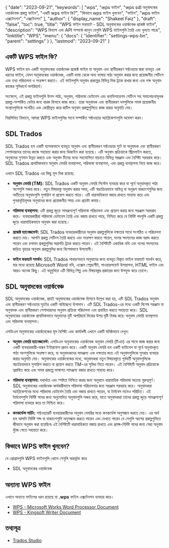 {
  "date": "2023-09-21",
  "keywords": [
"wps",
"wps ফাইল",
"wps sdl অনুবাদকের ওয়ার্কবেঞ্চ প্রকল্প ফাইল",
"একটি wps ফাইল কি?",
"কিভাবে wps ফাইল খুলবেন",
"ফাইল",
"wps ফাইল এক্সটেনশন",
"এক্সটেনশন"
],
  "author": {
    "display_name": "Shakeel Faiz"
},
  "draft": "false",
  "toc": true,
  "title": "WPS ফাইল ফরম্যাট - SDL অনুবাদকের ওয়ার্কবেঞ্চ প্রজেক্ট ফাইল",
  "description": "WPS বিন্যাস এবং API সম্পর্কে জানুন যেগুলি WPS ফাইলগুলি তৈরি এবং খুলতে পারে৷",
  "linktitle": "WPS",
  "menu": {
    "docs": {
      "identifier": "settings-wps-bn",
      "parent": "settings"
}
},
  "lastmod": "2023-09-21"
}

## একটি WPS ফাইল কি?

WPS ফাইল হল একটি অনুবাদকের ওয়ার্কবেঞ্চ প্রজেক্ট ফাইল যা অনুবাদ এবং স্থানীয়করণ সফ্টওয়্যার দ্বারা ব্যবহৃত এক ধরনের ফাইল, যেমন অনুবাদকের ওয়ার্কবেঞ্চ, একটি ভাষা থেকে অন্য ভাষায় পাঠ্য অনুবাদ করার জন্য প্রয়োজনীয় সেটিংস এবং তথ্য পরিচালনা ও সংরক্ষণ করতে। এই ফাইলগুলি অনুবাদ প্রকল্পের বিভিন্ন দিক ট্র্যাক রাখার জন্য এবং দক্ষ অনুবাদ কাজের সুবিধার্থে অপরিহার্য।

সংক্ষেপে, এই প্রকল্প ফাইলগুলি উত্স পাঠ্য, অনুবাদ, পরিভাষা ডেটাবেস এবং কনফিগারেশন সেটিংস সহ সমালোচনামূলক প্রকল্প-সম্পর্কিত ডেটার জন্য ধারক হিসাবে কাজ করে। তারা অনুবাদক এবং স্থানীয়করণ দলগুলিকে সমস্ত প্রয়োজনীয় সংস্থানগুলিকে সংগঠিত এবং কেন্দ্রীভূত করে জটিল অনুবাদ প্রকল্পগুলিতে কাজ করার অনুমতি দেয়।

নিম্নলিখিত বিভাগে, আমরা WPS ফাইলগুলির সাথে সম্পর্কিত সফ্টওয়্যার অ্যাপ্লিকেশনগুলি অন্বেষণ করব।

## SDL Trados

SDL Trados হল একটি ব্যাপকভাবে ব্যবহৃত অনুবাদ এবং স্থানীয়করণ সফ্টওয়্যার স্যুট যা অনুবাদক এবং স্থানীয়করণ পেশাদারদের তাদের কাজে সহায়তা করার জন্য ডিজাইন করা হয়েছে। এটি অনুবাদ প্রক্রিয়াকে স্ট্রিমলাইন করতে, অনুবাদের গুণমান উন্নত করতে এবং অনুবাদ টিমের মধ্যে সহযোগিতা বাড়াতে বিভিন্ন সরঞ্জাম এবং বৈশিষ্ট্য সরবরাহ করে। SDL Trados প্রাথমিকভাবে অনুবাদ মেমরি ব্যবস্থাপনা, পরিভাষা ব্যবস্থাপনা, এবং প্রকল্প ব্যবস্থাপনা নিয়ে কাজ করে।

এখানে SDL Trados এর কিছু মূল দিক রয়েছে:

- **অনুবাদ মেমরি (TM):** SDL Trados একটি অনুবাদ মেমরি সিস্টেম ব্যবহার করে যা পূর্বে অনুবাদকৃত পাঠ্য অংশগুলি সঞ্চয় করে। নতুন বিষয়বস্তু অনুবাদ করার সময়, এটি স্বয়ংক্রিয়ভাবে অভিন্ন বা অনুরূপ বাক্যাংশগুলির জন্য অতীতের অনুবাদগুলি সুপারিশ বা প্রয়োগ করতে পারে। এটি ধারাবাহিকতা বজায় রাখতে সাহায্য করে এবং পুনরাবৃত্তিমূলক অনুবাদের জন্য প্রয়োজনীয় সময় এবং প্রচেষ্টা কমায়।

- **পরিভাষা ব্যবস্থাপনা:** এটি প্রকল্প জুড়ে সামঞ্জস্যপূর্ণ পরিভাষা পরিচালনা এবং প্রয়োগ করার জন্য সরঞ্জাম সরবরাহ করে। ব্যবহারকারীরা পরিভাষা ডেটাবেস তৈরি এবং বজায় রাখতে পারে, নিশ্চিত করে যে নির্দিষ্ট পদগুলি একটি প্রকল্প জুড়ে ধারাবাহিকভাবে অনুবাদ করা হয়েছে।

- **প্রজেক্ট ম্যানেজমেন্ট:** SDL Trados ব্যবহারকারীদের অনুবাদ প্রকল্পগুলিকে দক্ষতার সাথে সংগঠিত ও পরিচালনা করতে দেয়। আপনি প্রকল্প সেটিংস তৈরি করতে এবং সংরক্ষণ করতে পারেন, দলের সদস্যদের কাজ বরাদ্দ করতে পারেন এবং চলমান প্রকল্পগুলির অগ্রগতি ট্র্যাক করতে পারেন। এই বৈশিষ্ট্যটি একাধিক নথি এবং দলের সদস্যদের জড়িত বৃহত্তর অনুবাদ প্রকল্পগুলির জন্য বিশেষভাবে উপযোগী।

- **ফাইল ফরম্যাট সমর্থন:** SDL Trados সাধারণভাবে অনুবাদের জন্য ব্যবহৃত বিস্তৃত ফাইল ফরম্যাট সমর্থন করে, যার মধ্যে রয়েছে Microsoft Word নথি, এক্সেল স্প্রেডশীট, পাওয়ারপয়েন্ট উপস্থাপনা, HTML ফাইল এবং আরও অনেক কিছু। এই বহুমুখিতা এটি বিভিন্ন শিল্প এবং বিষয়বস্তুর প্রকারের জন্য উপযুক্ত করে তোলে।

## SDL অনুবাদকের ওয়ার্কবেঞ্চ

SDL অনুবাদকের ওয়ার্কবেঞ্চ, প্রায়ই অনুবাদকের ওয়ার্কবেঞ্চ হিসাবে উল্লেখ করা হয়, এটি SDL Trados অনুবাদ এবং স্থানীয়করণ সফ্টওয়্যার স্যুটের একটি অবিচ্ছেদ্য উপাদান। এটি SDL Trados-এর মধ্যে একটি বিশেষ সরঞ্জাম যা অনুবাদক এবং স্থানীয়করণ পেশাদারদের অনুবাদ প্রক্রিয়া পরিচালনা এবং প্রবাহিত করতে সহায়তা করে। SDL অনুবাদকের ওয়ার্কবেঞ্চ প্রাথমিকভাবে অনুবাদের দুটি অপরিহার্য দিকের উপর দৃষ্টি নিবদ্ধ করে: অনুবাদ মেমরি ব্যবস্থাপনা এবং পরিভাষা ব্যবস্থাপনা।

এসডিএল অনুবাদকের ওয়ার্কবেঞ্চের মূল বৈশিষ্ট্য এবং কার্যাবলী এখানে একটি ঘনিষ্ঠভাবে দেখুন:

- **অনুবাদ মেমরি ম্যানেজমেন্ট:** এসডিএল অনুবাদকের ওয়ার্কবেঞ্চ অনুবাদ মেমরি (টিএম) এর সাথে কাজ করার জন্য একটি ব্যবহারকারী-বান্ধব ইন্টারফেস প্রদান করে। একটি অনুবাদ মেমরি হল একটি ডাটাবেস যা পূর্বে অনুবাদকৃত পাঠ্য অংশগুলিকে সংরক্ষণ করে, যা অনুবাদকদের সামঞ্জস্য এবং দক্ষতার জন্য এই অনুবাদগুলিকে পুনরায় ব্যবহার করার অনুমতি দেয়। অনুবাদকের ওয়ার্কবেঞ্চের মধ্যে, অনুবাদকরা নতুন বিষয়বস্তুতে পূর্ববর্তী অনুবাদগুলিকে স্বয়ংক্রিয়ভাবে সুপারিশ করতে বা প্রয়োগ করতে TM-এর সুবিধা নিতে পারেন। এই বৈশিষ্ট্যটি অনুবাদ প্রক্রিয়াকে ত্বরান্বিত করে এবং সমস্ত প্রকল্পে ভাষাগত সামঞ্জস্য বজায় রাখতে সাহায্য করে।

- **পরিভাষা ব্যবস্থাপনা:** যথার্থতা এবং স্পষ্টতা নিশ্চিত করার জন্য অনুবাদে ধারাবাহিক পরিভাষা অত্যন্ত গুরুত্বপূর্ণ। SDL অনুবাদকের ওয়ার্কবেঞ্চ কার্যকরীভাবে পরিভাষা পরিচালনার জন্য সরঞ্জাম সরবরাহ করে। অনুবাদকরা অ্যাপ্লিকেশনের মধ্যে পরিভাষা ডেটাবেস তৈরি এবং বজায় রাখতে পারেন, যা টার্মবেস নামেও পরিচিত। এই টার্মবেসগুলি নির্দিষ্ট পদের জন্য অনুমোদিত অনুবাদগুলি সঞ্চয় করে, যাতে অনুবাদকরা তাদের প্রকল্প জুড়ে সামঞ্জস্যপূর্ণ পরিভাষা ব্যবহার করে তা নিশ্চিত করে।

- **কনকর্ডেন্স সার্চিং:** সফ্টওয়্যারটি ব্যবহারকারীদের অনুবাদ মেমরির মধ্যে কনকর্ডেন্স অনুসন্ধান করতে দেয়। এর অর্থ হল আপনি নির্দিষ্ট শব্দ বা বাক্যাংশগুলি অনুসন্ধান করতে পারেন এবং দেখতে পারেন যে সেগুলি আগের প্রকল্পগুলিতে কীভাবে অনুবাদ করা হয়েছিল৷ এই বৈশিষ্ট্যটি ধারাবাহিকতা বজায় রাখতে এবং প্রসঙ্গ-নির্দিষ্ট পদের জন্য সেরা অনুবাদ খুঁজে পেতে সহায়তা করে।

## কিভাবে WPS ফাইল খুলবেন?

যে প্রোগ্রামগুলি WPS ফাইলগুলি খোলে সেগুলি অন্তর্ভুক্ত করে

- SDL অনুবাদকের ওয়ার্কবেঞ্চ

## অন্যান্য WPS ফাইল

এখানে অন্যান্য ফাইলের ধরন রয়েছে যা **.wps** ফাইল এক্সটেনশন ব্যবহার করে।

- [WPS - Microsoft Works Word Processor Document](/word-processing/wps/)
- [WPS - Kingsoft Writer Document](/word-processing/wps-kingsoft/)

## তথ্যসূত্র
* [Trados Studio](https://en.wikipedia.org/wiki/Trados_Studio)
